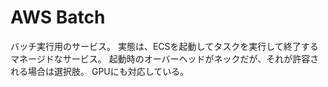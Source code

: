 # AWS Batch

バッチ実行用のサービス。
実態は、ECSを起動してタスクを実行して終了するマネージドなサービス。
起動時のオーバーヘッドがネックだが、それが許容される場合は選択肢。
GPUにも対応している。

